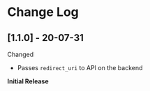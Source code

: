# Change Log

## [1.1.0] - 20-07-31

Changed

- Passes `redirect_uri` to API on the backend

**Initial Release**
